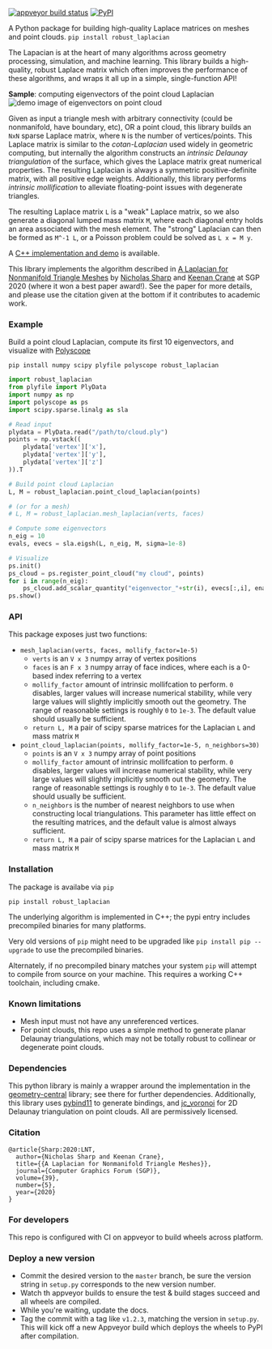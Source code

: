 [![appveyor build status](https://ci.appveyor.com/api/projects/status/5l0qkxq9feuf6h8b/branch/master?svg=true)](https://ci.appveyor.com/project/nmwsharp/robust-laplacians-py/branch/master)
[![PyPI](https://img.shields.io/pypi/v/robust-laplacian?style=plastic)](https://pypi.org/project/robust-laplacian/)

A Python package for building high-quality Laplace matrices on meshes and point clouds. `pip install robust_laplacian`

The Lapacian is at the heart of many algorithms across geometry processing, simulation, and machine learning. This library builds a high-quality, robust Laplace matrix which often improves the performance of these algorithms, and wraps it all up in a simple, single-function API! 

**Sample**: computing eigenvectors of the point cloud Laplacian
![demo image of eigenvectors on point cloud](https://github.com/nmwsharp/robust-laplacians-py/blob/master/teaser_cloud.jpg?raw=true)

Given as input a triangle mesh with arbitrary connectivity (could be nonmanifold, have boundary, etc), OR a point cloud, this library builds an `NxN` sparse Laplace matrix, where `N` is the number of vertices/points. This Laplace matrix is similar to the _cotan-Laplacian_ used widely in geometric computing, but internally the algorithm constructs an _intrinsic Delaunay triangulation_ of the surface, which gives the Laplace matrix great numerical properties. The resulting Laplacian is always a symmetric positive-definite matrix, with all positive edge weights. Additionally, this library performs _intrinsic mollification_ to alleviate floating-point issues with degenerate triangles.  

The resulting Laplace matrix `L` is a "weak" Laplace matrix, so we also generate a diagonal lumped mass matrix `M`, where each diagonal entry holds an area associated with the mesh element. The "strong" Laplacian can then be formed as `M^-1 L`, or a Poisson problem could be solved as `L x = M y`. 

A [C++ implementation and demo](https://github.com/nmwsharp/nonmanifold-laplacian) is available.

This library implements the algorithm described in [A Laplacian for Nonmanifold Triangle Meshes](http://www.cs.cmu.edu/~kmcrane/Projects/NonmanifoldLaplace/NonmanifoldLaplace.pdf) by [Nicholas Sharp](http://nmwsharp.com) and [Keenan Crane](http://keenan.is/here) at SGP 2020 (where it won a best paper award!). See the paper for more details, and please use the citation given at the bottom if it contributes to academic work.

### Example

Build a point cloud Laplacian, compute its first 10 eigenvectors, and visualize with [Polyscope](https://polyscope.run/py/)

```shell
pip install numpy scipy plyfile polyscope robust_laplacian
```

```py
import robust_laplacian
from plyfile import PlyData
import numpy as np
import polyscope as ps
import scipy.sparse.linalg as sla

# Read input
plydata = PlyData.read("/path/to/cloud.ply")
points = np.vstack((
    plydata['vertex']['x'],
    plydata['vertex']['y'],
    plydata['vertex']['z']
)).T

# Build point cloud Laplacian
L, M = robust_laplacian.point_cloud_laplacian(points)

# (or for a mesh)
# L, M = robust_laplacian.mesh_laplacian(verts, faces)

# Compute some eigenvectors
n_eig = 10
evals, evecs = sla.eigsh(L, n_eig, M, sigma=1e-8)

# Visualize
ps.init()
ps_cloud = ps.register_point_cloud("my cloud", points)
for i in range(n_eig):
    ps_cloud.add_scalar_quantity("eigenvector_"+str(i), evecs[:,i], enabled=True)
ps.show()
```



### API

This package exposes just two functions:

- `mesh_laplacian(verts, faces, mollify_factor=1e-5)`
  - `verts` is an `V x 3` numpy array of vertex positions
  - `faces`  is an `F x 3` numpy array of face indices, where each is a 0-based index referring to a vertex
  - `mollify_factor` amount of intrinsic mollifcation to perform. `0` disables, larger values will increase numerical stability, while very large values will slightly implicitly smooth out the geometry. The range of reasonable settings is roughly `0` to `1e-3`.  The default value should usually be sufficient.
  - `return L, M` a pair of scipy sparse matrices for the Laplacian `L` and mass matrix `M` 
- `point_cloud_laplacian(points, mollify_factor=1e-5, n_neighbors=30)` 
  - `points` is an `V x 3` numpy array of point positions
  - `mollify_factor` amount of intrinsic mollifcation to perform. `0` disables, larger values will increase numerical stability, while very large values will slightly implicitly smooth out the geometry. The range of reasonable settings is roughly `0` to `1e-3`.  The default value should usually be sufficient.
  - `n_neighbors` is the number of nearest neighbors to use when constructing local triangulations. This parameter has little effect on the resulting matrices, and the default value is almost always sufficient.
  - `return L, M` a pair of scipy sparse matrices for the Laplacian `L` and mass matrix `M` 

### Installation

The package is availabe via `pip`

```
pip install robust_laplacian
```

The underlying algorithm is implemented in C++; the pypi entry includes precompiled binaries for many platforms.

Very old versions of `pip` might need to be upgraded like `pip install pip --upgrade` to use the precompiled binaries.

Alternately, if no precompiled binary matches your system `pip` will attempt to compile from source on your machine.  This requires a working C++ toolchain, including cmake.

### Known limitations

- Mesh input must not have any unreferenced vertices.
- For point clouds, this repo uses a simple method to generate planar Delaunay triangulations, which may not be totally robust to collinear or degenerate point clouds.

### Dependencies

This python library is mainly a wrapper around the implementation in the [geometry-central](http://geometry-central.net) library; see there for further dependencies. Additionally, this library uses [pybind11](https://github.com/pybind/pybind11) to generate bindings, and [jc_voronoi](https://github.com/JCash/voronoi) for 2D Delaunay triangulation on point clouds. All are permissively licensed.

### Citation

```
@article{Sharp:2020:LNT,
  author={Nicholas Sharp and Keenan Crane},
  title={{A Laplacian for Nonmanifold Triangle Meshes}},
  journal={Computer Graphics Forum (SGP)},
  volume={39},
  number={5},
  year={2020}
}
```

### For developers

This repo is configured with CI on appveyor to build wheels across platform.

### Deploy a new version

- Commit the desired version to the `master` branch, be sure the version string in `setup.py` corresponds to the new version number.
- Watch th appveyor builds to ensure the test & build stages succeed and all wheels are compiled.
- While you're waiting, update the docs.
- Tag the commit with a tag like `v1.2.3`, matching the version in `setup.py`. This will kick off a new Appveyor build which deploys the wheels to PyPI after compilation.
